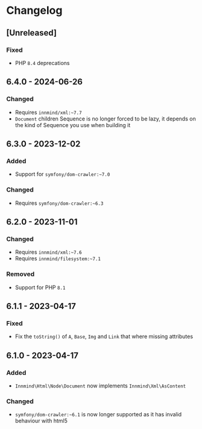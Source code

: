 # Changelog

## [Unreleased]

### Fixed

- PHP `8.4` deprecations

## 6.4.0 - 2024-06-26

### Changed

- Requires `innmind/xml:~7.7`
- `Document` children Sequence is no longer forced to be lazy, it depends on the kind of Sequence you use when building it

## 6.3.0 - 2023-12-02

### Added

- Support for `symfony/dom-crawler:~7.0`

### Changed

- Requires `symfony/dom-crawler:~6.3`

## 6.2.0 - 2023-11-01

### Changed

- Requires `innmind/xml:~7.6`
- Requires `innmind/filesystem:~7.1`

### Removed

- Support for PHP `8.1`

## 6.1.1 - 2023-04-17

### Fixed

- Fix the `toString()` of `A`, `Base`, `Img` and `Link` that where missing attributes

## 6.1.0 - 2023-04-17

### Added

- `Innmind\Html\Node\Document` now implements `Innmind\Xml\AsContent`

### Changed

- `symfony/dom-crawler:~6.1` is now longer supported as it has invalid behaviour with html5
